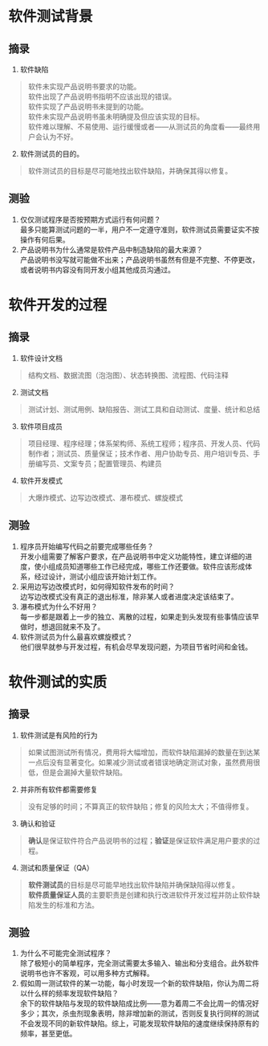 # 软件测试背景  
## 摘录  
1. 软件缺陷  
>软件未实现产品说明书要求的功能。  
>软件出现了产品说明书指明不应该出现的错误。  
>软件实现了产品说明书未提到的功能。  
>软件未实现产品说明书虽未明确提及但应该实现的目标。  
>软件难以理解、不易使用、运行缓慢或者——从测试员的角度看——最终用户会认为不好。  
2. 软件测试员的目的。
>软件测试员的目标是尽可能地找出软件缺陷，并确保其得以修复。
## 测验  
1. 仅仅测试程序是否按预期方式运行有何问题？  
最多只能算测试问题的一半，用户不一定遵守准则，软件测试员需要证实不按操作有何后果。  
2. 产品说明书为什么通常是软件产品中制造缺陷的最大来源？  
产品说明书没写就可能做不出来；产品说明书虽然有但是不完整、不停更改，或者说明书内容没有同开发小组其他成员沟通过。  
# 软件开发的过程  
## 摘录  
1. 软件设计文档  
>结构文档、数据流图（泡泡图）、状态转换图、流程图、代码注释  
2. 测试文档  
>测试计划、测试用例、缺陷报告、测试工具和自动测试、度量、统计和总结  
3. 软件项目成员  
>项目经理、程序经理；体系架构师、系统工程师；程序员、开发人员、代码制作者；测试员、质量保证；技术作者、用户协助专员、用户培训专员、手册编写员、文案专员；配置管理员、构建员  
4. 软件开发模式  
>大爆炸模式、边写边改模式、瀑布模式、螺旋模式  
## 测验  
1. 程序员开始编写代码之前要完成哪些任务？  
开发小组需要了解客户要求，在产品说明书中定义功能特性，建立详细的进度，使小组成员知道哪些工作已经完成，哪些工作还要做。软件应该形成体系，经过设计，测试小组应该开始计划工作。  
2. 采用边写边改模式时，如何得知软件发布的时间？  
边写边改模式没有真正的退出标准，除非某人或者进度决定该结束了。  
3. 瀑布模式为什么不好用？  
每一步都是跟着上一步的独立、离散的过程，如果走到头发现有些事情应该早做时，想退回就来不及了。  
4. 软件测试员为什么最喜欢螺旋模式？  
他们很早就参与开发过程，有机会尽早发现问题，为项目节省时间和金钱。  
# 软件测试的实质  
## 摘录   
1. 软件测试是有风险的行为  
>如果试图测试所有情况，费用将大幅增加，而软件缺陷漏掉的数量在到达某一点后没有显著变化。如果减少测试或者错误地确定测试对象，虽然费用很低，但是会漏掉大量软件缺陷。  
2. 并非所有软件都需要修复  
>没有足够的时间；不算真正的软件缺陷；修复的风险太大；不值得修复。  
3. 确认和验证  
>**确认**是保证软件符合产品说明书的过程；**验证**是保证软件满足用户要求的过程。  
4. 测试和质量保证（QA）  
>**软件测试员**的目标是尽可能早地找出软件缺陷并确保缺陷得以修复。  
>**软件质量保证人员**的主要职责是创建和执行改进软件开发过程并防止软件缺陷发生的标准和方法。  
## 测验  
1. 为什么不可能完全测试程序？  
除了极短小的简单程序，完全测试需要太多输入、输出和分支组合。此外软件说明书也许不客观，可以用多种方式解释。  
2. 假如周一测试软件的某一功能，每小时发现一个新的软件缺陷，你认为周二将以什么样的频率发现软件缺陷？  
余下的软件缺陷与发现的软件缺陷成比例——意为着周二不会比周一的情况好多少；其次，杀虫剂现象表明，除非增加新的测试，否则反复执行同样的测试不会发现不同的新软件缺陷。综上，可能发现软件缺陷的速度继续保持原有的频率，甚至更低。
